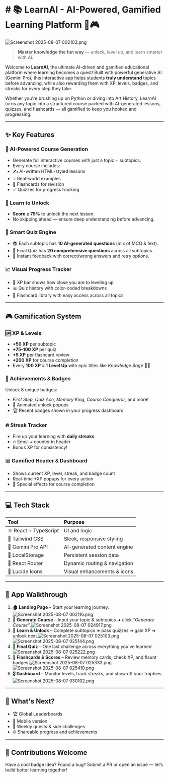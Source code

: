 # # 📚 LearnAI - AI-Powered, Gamified Learning Platform 🚀🎮

![Screenshot 2025-08-07 002103.png](https://cdn.dorahacks.io/static/files/19881472fef78bc544f3c9446da95e30.png)

> **Master knowledge the fun way** — unlock, level up, and learn smarter with AI.

Welcome to **LearnAI**, the ultimate AI-driven and gamified educational platform where learning becomes a quest! Built with powerful generative AI (Gemini Pro), this interactive app helps students **truly understand** topics before advancing, while also rewarding them with XP, levels, badges, and streaks for every step they take.

Whether you're brushing up on Python or diving into Art History, LearnAI turns any topic into a structured course packed with AI-generated lessons, quizzes, and flashcards — all gamified to keep you hooked and progressing.

---

## ✨ Key Features

### 🤖 AI-Powered Course Generation

- Generate full interactive courses with just a topic + subtopics.
- Every course includes:
- ✍️ AI-written HTML-styled lessons  
- 💡 Real-world examples  
- 🔁 Flashcards for revision  
- ✅ Quizzes for progress tracking  

### 🚧 Learn to Unlock

- **Score ≥ 75%** to unlock the next lesson.  
- No skipping ahead — ensure deep understanding before advancing.

### 🧠 Smart Quiz Engine

- 📚 Each subtopic has **10 AI-generated questions** (mix of MCQ & text).  
- 🧪 Final Quiz has **20 comprehensive questions** across all subtopics.  
- 💬 Instant feedback with correct/wrong answers and retry options.

### 📈 Visual Progress Tracker

- 🎯 XP bar shows how close you are to leveling up  
- 📊 Quiz history with color-coded breakdowns  
- 📘 Flashcard library with easy access across all topics

---

## 🎮 Gamification System

### 🆙 XP & Levels

- **+50 XP** per subtopic  
- **+75–100 XP** per quiz  
- **+5 XP** per flashcard review  
- **+200 XP** for course completion  
- Every **100 XP = 1 Level Up** with epic titles like *Knowledge Sage* 🧙‍♂️

### 🏅 Achievements & Badges

Unlock 8 unique badges:

- *First Step*, *Quiz Ace*, *Memory King*, *Course Conqueror*, and more!  
- 🎉 Animated unlock popups  
- 🏆 Recent badges shown in your progress dashboard

### 🔥 Streak Tracker

- Fire up your learning with **daily streaks**  
- 🔥 Emoji + counter in header  
- Bonus XP for consistency!

### 📊 Gamified Header & Dashboard

- Shows current XP, level, streak, and badge count  
- Real-time +XP popups for every action  
- 🎉 Special effects for course completion

---

## 💻 Tech Stack

| Tool               | Purpose                          |
| :----------------- | :------------------------------- |
| ⚛️ React + TypeScript | UI and logic                     |
| 🎨 Tailwind CSS        | Sleek, responsive styling        |
| 🧠 Gemini Pro API      | AI-generated content engine      |
| 💾 LocalStorage        | Persistent session data          |
| 📍 React Router        | Dynamic routing & navigation     |
| 🧩 Lucide Icons        | Visual enhancements & icons      |

---

## 📸 App Walkthrough

1. **🏠 Landing Page** – Start your learning journey.                                                 ![Screenshot 2025-08-07 002116.png](https://cdn.dorahacks.io/static/files/19881477cd825b3a4cd57cd484fa767a.png)
2. **🧠 Generate Course** – Input your topic & subtopics ➜ click *"Generate Course"*.![Screenshot 2025-08-07 024917.png](https://cdn.dorahacks.io/static/files/1988149ab98c4afb71b2d194f45b0edb.png)
3. **📘 Learn & Unlock** – Complete subtopics ➜ pass quizzes ➜ gain XP ➜ unlock next.![Screenshot 2025-08-07 025103.png](https://cdn.dorahacks.io/static/files/1988149f769968b86af1d2a47c281a5a.png)![Screenshot 2025-08-07 025144.png](https://cdn.dorahacks.io/static/files/198814a1c553d01de54b704487088c0b.png)
4. **🧪 Final Quiz** – One last challenge across everything you've learned.![Screenshot 2025-08-07 025222.png](https://cdn.dorahacks.io/static/files/198814a4a00dbbbf4eb50d944e1b63b7.png)
5. **🧾 Flashcards & Scores** – Review memory cards, check XP, and flaunt badges.![Screenshot 2025-08-07 025333.png](https://cdn.dorahacks.io/static/files/198814a6cf8370f1417e4994a7facb9c.png)![Screenshot 2025-08-07 025410.png](https://cdn.dorahacks.io/static/files/198814a8f5bc937ef09f9d84f118bfbf.png)
6. **🎖️ Dashboard** – Monitor levels, track streaks, and show off your trophies.![Screenshot 2025-08-07 030102.png](https://cdn.dorahacks.io/static/files/198814b9b2fa16ccc2c845c4504bd861.png)

---

## 🧩 What's Next?

- 🏆 Global Leaderboards
- 📱 Mobile version
- 📅 Weekly quests & side challenges
- 🌐 Shareable progress and achievements

---

## 🤝 Contributions Welcome

Have a cool badge idea? Found a bug? Submit a PR or open an issue — let’s build better learning together!
